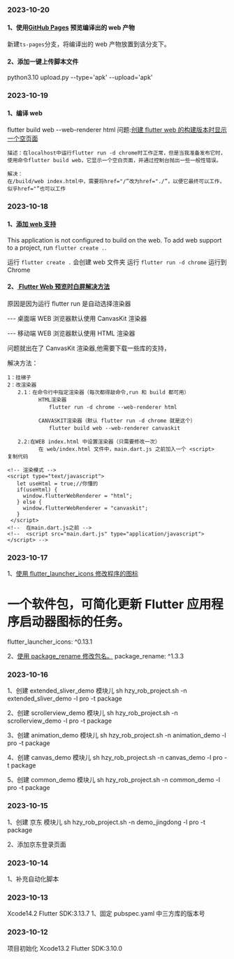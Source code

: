 ### 2023-10-20

#### 1、使用[GitHub Pages](https://zhuanlan.zhihu.com/p/647963756) 预览编译出的 web 产物

新建`ts-pages`分支，将编译出的 web 产物放置到该分支下。

#### 2、添加一键上传脚本文件

python3.10 upload.py --type='apk' --upload='apk'

### 2023-10-19

#### 1、编译 web

flutter build web --web-renderer html
问题:[创建 flutter web 的构建版本时显示一个空页面](https://www.saoniuhuo.com/question/detail-2518136.html)

```
描述：在localhost中运行flutter run -d chrome时工作正常，但是当我准备发布它时，使用命令flutter build web，它显示一个空白页面，并通过控制台抛出一些一般性错误。

解决：
在/build/web index.html中，需要将href="/”改为href="./”，以便它最终可以工作，似乎href="”也可以工作
```

### 2023-10-18

#### 1、[添加 web 支持](https://docs.flutter.dev/platform-integration/web/building)

This application is not configured to build on the web.
To add web support to a project, run `flutter create .`.

运行 `flutter create .` 会创建 web 文件夹
运行 `flutter run -d chrome` 运行到 Chrome

#### 2、[ Flutter Web 预览时白屏解决方法 ](https://www.cnblogs.com/letleon/p/16869746.html)

原因是因为运行 flutter run 是自动选择渲染器

--- 桌面端 WEB 浏览器默认使用 CanvasKit 渲染器

--- 移动端 WEB 浏览器默认使用 HTML 渲染器

问题就出在了 CanvasKit 渲染器,他需要下载一些库的支持，

解决方法：

```javascript：
1：挂梯子
2：改渲染器
　　2.1：在命令行中指定渲染器（每次都得敲命令,run 和 build 都可用）
　　　　　　HTML渲染器
　　　　　　　　flutter run -d chrome --web-renderer html

　　　　　　CANVASKIT渲染器（默认 flutter run -d chrome 就是这个）
　　　　　　　　flutter build web --web-renderer canvaskit

　　2.2:在WEB index.html 中设置渲染器（只需要修改一次）
　　　　　　在 web/index.html 文件中，main.dart.js 之前加入一个 <script>
复制代码

<!-- 渲染模式 -->
<script type="text/javascript">
   let useHtml = true;//你懂的
   if(useHtml) {
     window.flutterWebRenderer = "html";
   } else {
     window.flutterWebRenderer = "canvaskit";
   }
 </script>
<!--  在main.dart.js之前 -->
<!--  <script src="main.dart.js" type="application/javascript"></script> -->
```

### 2023-10-17

1、[使用 flutter_launcher_icons 修改程序的图标](https://github.com/fluttercommunity/flutter_launcher_icons/)

# 一个软件包，可简化更新 Flutter 应用程序启动器图标的任务。

flutter_launcher_icons: ^0.13.1

2、[使用 package_rename 修改包名。](https://github.com/OutdatedGuy/package_rename/tree/main)
package_rename: ^1.3.3

### 2023-10-16

1、创建 extended_sliver_demo 模块儿
sh hzy_rob_project.sh -n extended_sliver_demo -l pro -t package

2、创建 scrollerview_demo 模块儿
sh hzy_rob_project.sh -n scrollerview_demo -l pro -t package

3、创建 animation_demo 模块儿
sh hzy_rob_project.sh -n animation_demo -l pro -t package

4、创建 canvas_demo 模块儿
sh hzy_rob_project.sh -n canvas_demo -l pro -t package

5、创建 common_demo 模块儿
sh hzy_rob_project.sh -n common_demo -l pro -t package

### 2023-10-15

1、创建 京东 模块儿
sh hzy_rob_project.sh -n demo_jingdong -l pro -t package

2、添加京东登录页面

### 2023-10-14

1、补充自动化脚本

### 2023-10-13

Xcode14.2
Flutter SDK:3.13.7
1、固定 pubspec.yaml 中三方库的版本号

### 2023-10-12

项目初始化
Xcode13.2
Flutter SDK:3.10.0
